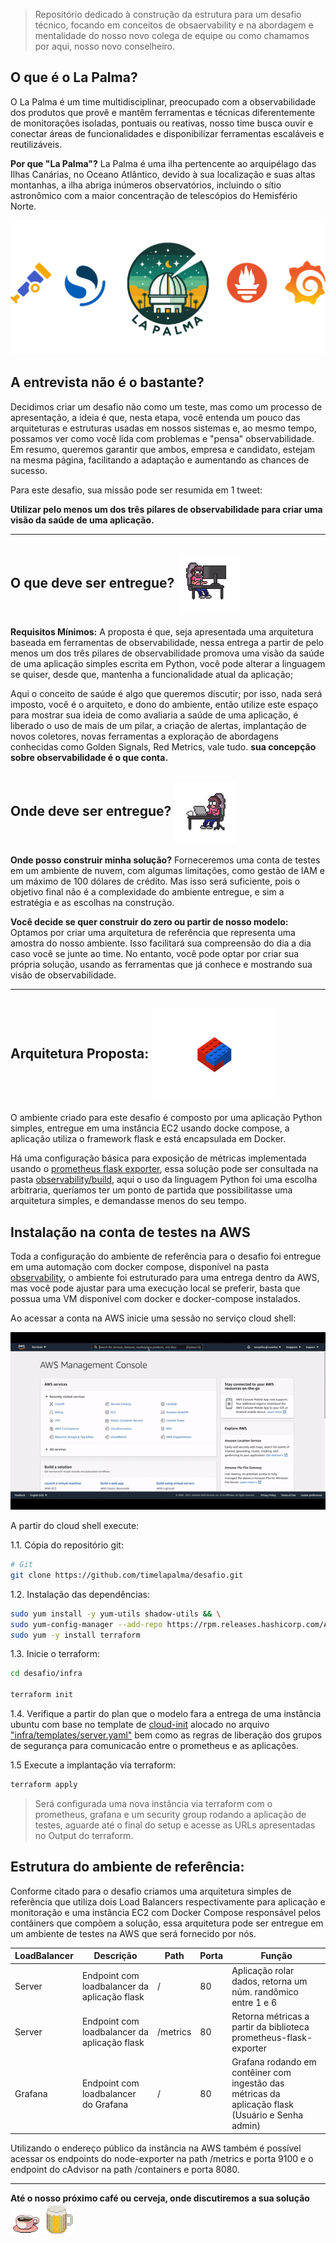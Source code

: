 > Repositório dedicado à construção da estrutura para um desafio técnico, focando em conceitos de obsaervability e na abordagem e mentalidade do nosso novo colega de equipe ou como chamamos por aqui, nosso novo conselheiro.

## O que é o La Palma?

O La Palma é um time multidisciplinar, preocupado com a observabilidade dos produtos que provê e mantêm ferramentas e técnicas diferentemente de monitorações isoladas, pontuais ou reativas, nosso time busca ouvir e conectar áreas de funcionalidades e disponibilizar ferramentas escaláveis e reutilizáveis.

**Por que "La Palma"?** La Palma é uma ilha pertencente ao arquipélago das Ilhas Canárias, no Oceano Atlântico, devido à sua localização e suas altas montanhas, a ilha abriga inúmeros observatórios, incluindo o sítio astronômico com a maior concentração de telescópios do Hemisfério Norte.

![monitoring](imgsrc/monitoring.png?raw=true)

## A entrevista não é o bastante?

Decidimos criar um desafio não como um teste, mas como um processo de apresentação, a ideia é que, nesta etapa, você entenda um pouco das arquiteturas e estruturas usadas em nossos sistemas e, ao mesmo tempo, possamos ver como você lida com problemas e "pensa" observabilidade. Em resumo, queremos garantir que ambos, empresa e candidato, estejam na mesma página, facilitando a adaptação e aumentando as chances de sucesso.

Para este desafio, sua missão pode ser resumida em 1 tweet:

**Utilizar pelo menos um dos três pilares de observabilidade para criar uma visão da saúde de uma aplicação.** 

---

## O que deve ser entregue? <img align="center" alt="JonesTip" height="100" style="border-radius:0px;" src="imgsrc/JonesTip.gif"> 


**Requisitos Mínimos:** A proposta é que, seja apresentada uma arquitetura baseada em ferramentas de observabilidade, nessa entrega a partir de pelo menos um dos três pilares de observabilidade promova uma visão da saúde de uma aplicação simples escrita em Python, você pode alterar a linguagem se quiser, desde que, mantenha a funcionalidade atual da aplicação;

Aqui o conceito de saúde é algo que queremos discutir; por isso, nada será imposto, você é o arquiteto, e dono do ambiente, então utilize este espaço para mostrar sua ideia de como avaliaria a saúde de uma aplicação, é liberado o uso de mais de um pilar, a criação de alertas, implantação de novos coletores, novas ferramentas a exploração de abordagens conhecidas como Golden Signals, Red Metrics, vale tudo. **sua concepção sobre observabilidade é o que conta.**

## Onde deve ser entregue? <img align="center" alt="GirlTip" height="100" style="border-radius:0px;" src="imgsrc/GirlTip.gif"> 


**Onde posso construir minha solução?** Forneceremos uma conta de testes em um ambiente de nuvem, com algumas limitações, como gestão de IAM e um máximo de 100 dólares de crédito. Mas isso será suficiente, pois o objetivo final não é a complexidade do ambiente entregue, e sim a estratégia e as escolhas na construção.

**Você decide se quer construir do zero ou partir de nosso modelo:** Optamos por criar uma arquitetura de referência que representa uma amostra do nosso ambiente. Isso facilitará sua compreensão do dia a dia caso você se junte ao time. No entanto, você pode optar por criar sua própria solução, usando as ferramentas que já conhece e mostrando sua visão de observabilidade.

---

## Arquitetura Proposta: <img align="center" alt="Lego" height="150" style="border-radius:0px;" src="imgsrc/lego.gif"> 

O ambiente criado para este desafio é composto por uma aplicação Python simples, entregue em uma instância EC2 usando docke compose, a aplicação utiliza o framework flask e está encapsulada em Docker.

Há uma configuração básica para exposição de métricas implementada usando o [prometheus flask exporter](https://pypi.org/project/prometheus-flask-exporter/), essa solução pode ser consultada na pasta [observability/build](https://github.com/timelapalma/desafio/tree/main/observability/build), aqui o uso da linguagem Python foi uma escolha arbitraria, queríamos ter um ponto de partida que possibilitasse uma arquitetura simples, e demandasse menos do seu tempo.

## Instalação na conta de testes na AWS

Toda a configuração do ambiente de referência para o desafio foi entregue em uma automação com docker compose, disponível na pasta [observability](https://github.com/timelapalma/desafio/tree/main/observability), o ambiente foi estruturado para uma entrega dentro da AWS, mas você pode ajustar para uma execução local se preferir, basta que possua uma VM disponível com docker e docker-compose instalados.

Ao acessar a conta na AWS inicie uma sessão no serviço cloud shell:

![cloudshell gif](imgsrc/cloudshell.gif?raw=true)

A partir do cloud shell execute:

1.1. Cópia do repositório git:
```sh
# Git
git clone https://github.com/timelapalma/desafio.git
```

1.2. Instalação das dependências:
```sh
sudo yum install -y yum-utils shadow-utils && \
sudo yum-config-manager --add-repo https://rpm.releases.hashicorp.com/AmazonLinux/hashicorp.repo && \
sudo yum -y install terraform
```

1.3. Inicie o terraform:

```sh
cd desafio/infra

terraform init
```

1.4. Verifique a partir do plan que o modelo fara a entrega de uma instância ubuntu com base no template de [cloud-init](https://cloudinit.readthedocs.io/en/latest/) alocado no arquivo ["infra/templates/server.yaml"](https://github.com/timelapalma/desafio/blob/main/infra/templates/server.yaml) bem como as regras de liberação dos grupos de segurança para comunicacão entre o prometheus e as aplicações.

1.5 Execute a implantação via terraform:

```sh
terraform apply
```

> Será configurada uma nova instância via terraform com o prometheus, grafana e um security group rodando a aplicação de testes, aguarde até o final do setup e acesse as URLs apresentadas no Output do terraform.

## Estrutura do ambiente de referência:

Conforme citado para o desafio criamos uma arquitetura simples de referência que utiliza dois Load Balancers respectivamente para aplicação e monitoração e uma instância EC2 com Docker Compose responsável pelos contâiners que compõem a solução, essa arquitetura pode ser entregue em um ambiente de testes na AWS que será fornecido por nós. 

| LoadBalancer | Descrição                                    | Path        | Porta | Função                                                                                            |
| -------------|----------------------------------------------|-------------|-------|---------------------------------------------------------------------------------------------------|
| Server       | Endpoint com loadbalancer da aplicação flask | /           | 80    | Aplicação rolar dados, retorna um núm. randômico entre 1 e 6                                      |
| Server       | Endpoint com loadbalancer da aplicação flask | /metrics    | 80    | Retorna métricas a partir da biblioteca prometheus-flask-exporter                                 |
| Grafana      | Endpoint com loadbalancer do Grafana         | /           | 80    | Grafana rodando em contêiner com ingestão das métricas da aplicação flask (Usuário e Senha admin) |

Utilizando o endereço público da instância na AWS também é possível acessar os endpoints do node-exporter na path /metrics e porta 9100 e o endpoint do cAdvisor na path /containers e porta 8080.

---

**Até o nosso próximo café ou cerveja, onde discutiremos a sua solução**  <img align="left" alt="Foco" height="50" style="border-radius:0px;" src="imgsrc/coffee.gif?raw=true"> <img align="left" alt="Foco" height="50" style="border-radius:0px;" src="imgsrc/beer.gif?raw=true">
